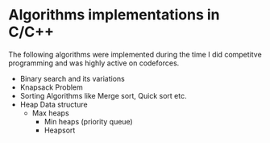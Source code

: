 # Algorithms implementations in C/C++
The following algorithms were implemented during the time I did competitve programming and was  highly active on codeforces.
* Binary search and its variations
* Knapsack Problem
* Sorting Algorithms like Merge sort, Quick sort etc.
* Heap Data structure
  - Max heaps
	- Min heaps (priority queue)
	- Heapsort
